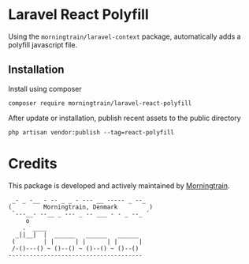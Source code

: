 # Laravel React Polyfill

Using the `morningtrain/laravel-context` package, automatically adds a polyfill javascript file.

## Installation

Install using composer

`composer require morningtrain/laravel-react-polyfill`

After update or installation, publish recent assets to the public directory

`php artisan vendor:publish --tag=react-polyfill`

# Credits
This package is developed and actively maintained by [Morningtrain](https://morningtrain.dk).

<!-- language: lang-none -->
     _- _ -__ - -- _ _ - --- __ ----- _ --_  
    (         Morningtrain, Denmark         )
     `---__- --__ _ --- _ -- ___ - - _ --_ ´ 
         o                                   
        .  ____                              
      _||__|  |  ______   ______   ______ 
     (        | |      | |      | |      |
     /-()---() ~ ()--() ~ ()--() ~ ()--() 
    --------------------------------------


